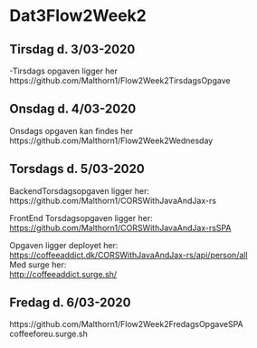 # Dat3Flow2Week2


<h2> Tirsdag d. 3/03-2020 </h2>
-Tirsdags opgaven ligger her<br>
https://github.com/Malthorn1/Flow2Week2TirsdagsOpgave <br>



<h2> Onsdag d. 4/03-2020  </h2> 
Onsdags opgaven kan findes her <br>
https://github.com/Malthorn1/Flow2Week2Wednesday


<h2> Torsdags d. 5/03-2020  </h2>
BackendTorsdagsopgaven ligger her:  <br> 
https://github.com/Malthorn1/CORSWithJavaAndJax-rs

FrontEnd Torsdagsopgaven ligger her:  <br> 
https://github.com/Malthorn1/CORSWithJavaAndJax-rsSPA

Opgaven ligger deployet her:  <br>
https://coffeeaddict.dk/CORSWithJavaAndJax-rs/api/person/all <br>
Med surge her:  <br>
http://coffeeaddict.surge.sh/

<h2> Fredag d. 6/03-2020  </h2>
https://github.com/Malthorn1/Flow2Week2FredagsOpgaveSPA
coffeeforeu.surge.sh

